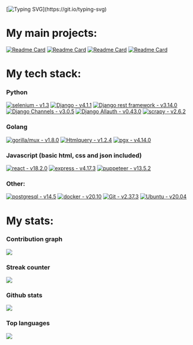 [![Typing SVG](https://readme-typing-svg.herokuapp.com?font=Fira+Code&size=38&duration=4200&pause=49&color=FFFFFF&background=831010&center=true&vCenter=true&width=1000&height=300&lines=Hello%2C+my+name+is+Michael+Goldberg!;Welcome+to+my+GitHub+profile!)](https://git.io/typing-svg)

# My main projects:

[![Readme Card](https://github-readme-stats.vercel.app/api/pin/?username=An9rewRyan&repo=Securepass-project&bg_color=0d1117&icon_color=E50914&text_color=ffffff&title_color=ffffff&hide_border=true)](https://github.com/An9rewRyan/Securepass-project)
[![Readme Card](https://github-readme-stats.vercel.app/api/pin/?username=An9rewRyan&repo=Gamers-Gazette-golang-backend-api&bg_color=0d1117&icon_color=E50914&text_color=ffffff&title_color=ffffff&hide_border=true)](https://github.com/An9rewRyan/Gamers-Gazette-golang-backend-api)
[![Readme Card](https://github-readme-stats.vercel.app/api/pin/?username=An9rewRyan&repo=Gamers-Gazette-frontend-react&bg_color=0d1117&icon_color=E50914&text_color=ffffff&title_color=ffffff&hide_border=true )](https://github.com/An9rewRyan/Gamers-Gazette-frontend-react)
[![Readme Card](https://github-readme-stats.vercel.app/api/pin/?username=An9rewRyan&repo=golang_game_news_parser&bg_color=0d1117&icon_color=E50914&text_color=ffffff&title_color=ffffff&hide_border=true )](https://github.com/An9rewRyan/golang_game_news_parser)

# My tech stack:
### Python
[![selenium - v1.3](https://img.shields.io/badge/selenium-v1.3-darkgreen)](https://selenium-python.readthedocs.io/)
[![Django  - v4.1.1](https://img.shields.io/badge/Django_-v4.1.1-1f454d)](https://www.djangoproject.com/)
[![Django rest framework - v3.14.0](https://img.shields.io/badge/Django_rest_framework-v3.14.0-31402f)](https://www.django-rest-framework.org/)
[![Django Channels - v3.0.5](https://img.shields.io/badge/Django_Channels-v3.0.5-5d8d5d)](https://channels.readthedocs.io/en/stable/)
[![Django Allauth - v0.43.0](https://img.shields.io/badge/Django_Allauth-v0.43.0-b4d6ad)](https://django-allauth.readthedocs.io/en/latest/)
[![scrapy - v2.6.2](https://img.shields.io/badge/scrapy-v2.6.2-green)](https://scrapy.org/)

### Golang
[![gorilla/mux - v1.8.0](https://img.shields.io/badge/gorilla%2Fmux-v1.8.0-3a95a8)](https://github.com/gorilla/mux)
[![Htmlquery  - v1.2.4](https://img.shields.io/badge/Htmlquery-v1.2.4-4fa8e0)](https://github.com/antchfx/htmlquery)
[![pgx - v4.14.0](https://img.shields.io/badge/pgx-v4.14.0-8cefff)](https://github.com/JackC/pgx)

### Javascript (basic html, css and json included)
[![react - v18.2.0](https://img.shields.io/badge/react-v18.2.0-471142)](https://reactjs.org/)
[![express - v4.17.3](https://img.shields.io/badge/express-v4.17.3-812323)](https://expressjs.com/)
[![puppeteer - v13.5.2](https://img.shields.io/badge/puppeteer-v13.5.2-a70b0b)](https://www.npmjs.com/package/puppeteer)

### Other:
[![postgresql - v14.5](https://img.shields.io/badge/postgresql-v14.5-darkblue)](https://www.postgresql.org/)
[![docker - v20.10](https://img.shields.io/badge/docker-v20.10-darkviolet)](https://www.docker.com/)
[![Git - v2.37.3](https://img.shields.io/badge/Git-v2.37.3-orange)](https://www.github.com/)
[![Ubuntu - v20.04](https://img.shields.io/badge/Ubuntu-v20.04-yellow)](https://ubuntu.com/blog/tag/ubuntu-20-04)

# My stats:

<h3> Contribution graph  </h3>
<img src = "https://activity-graph.herokuapp.com/graph?username=An9rewRyan&line=E50914&theme=github&bg_color=0d1117&hide_border=true&hide_title=true">

<h3>  Streak counter </h3>
<img src = "https://streak-stats.demolab.com/?user=An9rewRyan&theme=dark&hide_border=true&background=0d1117&ring=E50914&fire=E50914&currStreakLabel=ffffff">

<h3> Github stats </h3>
<img src = "https://github-readme-stats.vercel.app/api?username=An9rewRyan&show_icons=true&bg_color=0d1117&text_color=ffffff&title_color=E50914&icon_color=E50914&hide_border=true&hide_title=true">

<h3> Top languages </h3>
<img src = "https://github-readme-stats.vercel.app/api/top-langs/?username=An9rewRyan&layout=compact&hide_border=true&bg_color=0d1117&text_color=ffffff&title_color=ffffff">
